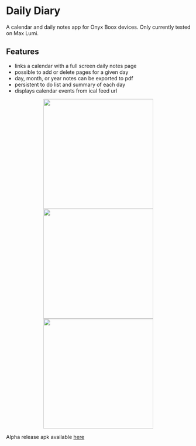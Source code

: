 # Daily Diary

A calendar and daily notes app for Onyx Boox devices. Only currently tested on Max Lumi.

## Features

- links a calendar with a full screen daily notes page
- possible to add or delete pages for a given day
- day, month, or year notes can be exported to pdf
- persistent to do list and summary of each day 
- displays calendar events from ical feed url 


<div align="center">
    <img src="resources/calendar.png" width="300px"</img> 
        <img src="resources/diarypage.png" width="300px"</img> 
        <img src="resources/editcalendars.png" width="300px"</img> 

</div>


Alpha release apk available [here](https://github.com/ctorney/Daily-Diary/releases/tag/v0.1.1-alpha)


